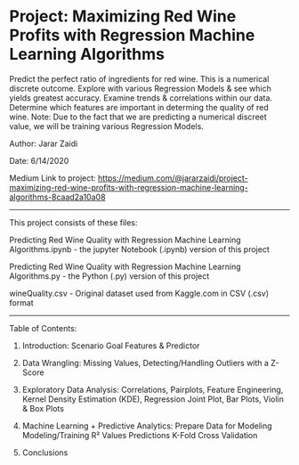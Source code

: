 # Project: Maximizing Red Wine Profits with Regression Machine Learning Algorithms
 Predict the perfect ratio of ingredients for red wine. This is a numerical discrete outcome. 
 Explore with various Regression Models &amp; see which yields  greatest accuracy.
 Examine trends &amp; correlations within our data. 
 Determine which features are important in determing the quality of red wine. 
 Note: Due to the fact that we are predicting a numerical discreet value, we will be training various Regression Models.

Author: Jarar Zaidi

Date: 6/14/2020

Medium Link to project: https://medium.com/@jararzaidi/project-maximizing-red-wine-profits-with-regression-machine-learning-algorithms-8caad2a10a08

---------
This project consists of these files:

Predicting Red Wine Quality with Regression Machine Learning Algorithms.ipynb - the jupyter Notebook (.ipynb) version of this project 

Predicting Red Wine Quality with Regression Machine Learning Algorithms.py - the Python (.py) version of this project 

wineQuality.csv - Original dataset used from Kaggle.com in CSV (.csv) format

---------
Table of Contents:  

1. Introduction:
    Scenario
    Goal
    Features & Predictor

2. Data Wrangling:
    Missing Values,
    Detecting/Handling Outliers with a Z-Score
    
3. Exploratory Data Analysis:
   Correlations, 
   Pairplots,
   Feature Engineering, 
   Kernel Density Estimation (KDE), 
   Regression Joint Plot,
   Bar Plots, 
   Violin & Box Plots
    

4. Machine Learning + Predictive Analytics:
    Prepare Data for Modeling
    Modeling/Training
    R² Values
    Predictions
    K-Fold Cross Validation
  
5. Conclusions


